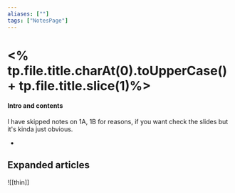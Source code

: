 ```yaml
---
aliases: [""]
tags: ["NotesPage"]
---
```


# <% tp.file.title.charAt(0).toUpperCase() + tp.file.title.slice(1)%>

#### Intro and contents
I have skipped notes on 1A, 1B for reasons, if you want check the slides but it's kinda just obvious.

- 


## Expanded articles
![[thin]]